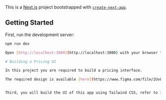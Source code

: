 This is a [Next.js](https://nextjs.org/) project bootstrapped with [`create-next-app`](https://github.com/vercel/next.js/tree/canary/packages/create-next-app).

## Getting Started

First, run the development server:

```bash
npm run dev

Open [http://localhost:3000](http://localhost:3000) with your browser to see the result.

# Building a Pricing UI

In this project you are required to build a pricing interface. 

The required design is available [here](https://www.figma.com/file/2UvLO274B9TNdsChCIC0hi/Pricing-UI?node-id=0%3A1)


Third, you will build the UI of this app using Tailwind CSS, refer to [this step for getting started](https://github.com/panaverse/learn-nextjs/tree/main/step07_styling/tailwindCSS)


